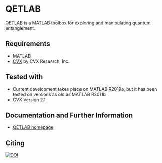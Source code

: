 QETLAB
======

QETLAB is a MATLAB toolbox for exploring and manipulating quantum entanglement.

## Requirements

* MATLAB
* [CVX](http://cvxr.com/cvx/) by CVX Research, Inc.

## Tested with

* Current development takes place on MATLAB R2019a, but it has been tested on versions as old as MATLAB R2011b
* CVX Version 2.1

## Documentation and Further Information

* [QETLAB homepage](http://www.qetlab.com/)

## Citing
[![DOI](https://zenodo.org/badge/DOI/10.5281/zenodo.44637.svg)](https://doi.org/10.5281/zenodo.44637)
